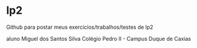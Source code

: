# lp2

Github para postar meus exercicios/trabalhos/testes de lp2

aluno Miguel dos Santos Silva
Colégio Pedro II - Campus Duque de Caxias
